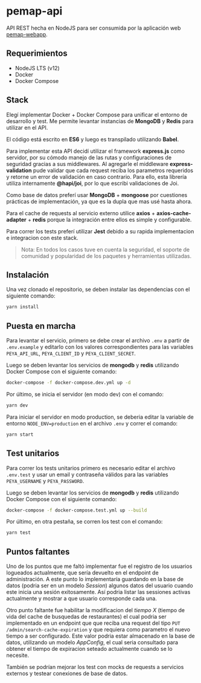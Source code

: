 # pemap-api

API REST hecha en NodeJS para ser consumida por la aplicación web [pemap-webapp](https://github.com/colcodev/pemap-webapp).

## Requerimientos

- NodeJS LTS (v12)
- Docker
- Docker Compose

## Stack

Elegí implementar Docker + Docker Compose para unificar el entorno de desarrollo y test. Me permite levantar instancias de **MongoDB** y **Redis** para utilizar en el API.

El código está escrito en **ES6** y luego es transpilado utilizando **Babel**.

Para implementar esta API decidí utilizar el framework **express.js** como servidor, por su cómodo manejo de las rutas y configuraciones de seguridad gracias a sus middlewares. Al agregarle el middleware **express-validation** pude validar que cada request reciba los parametros requeridos y retorne un error de validación en caso contrario. Para ello, esta librería utiliza internamente **@hapi/joi**, por lo que escribi validaciones de Joi.

Como base de datos preferí usar **MongoDB** + **mongoose** por cuestiones prácticas de implementación, ya que es la dupla que mas usé hasta ahora.

Para el cache de requests al servicio externo utilice **axios** + **axios-cache-adapter** + **redis** porque la integración entre ellos es simple y configurable.

Para correr los tests preferí utilizar **Jest** debido a su rapida implementacion e integracion con este stack.

> Nota: En todos los casos tuve en cuenta la seguridad, el soporte de comunidad y popularidad de los paquetes y herramientas utilizadas.

## Instalación

Una vez clonado el repositorio, se deben instalar las dependencias con el siguiente comando:

```bash
yarn install
```

## Puesta en marcha

Para levantar el servicio, primero se debe crear el archivo `.env` a partir de `.env.example` y editarlo con los valores correspondientes para las variables `PEYA_API_URL`, `PEYA_CLIENT_ID` y `PEYA_CLIENT_SECRET`.

Luego se deben levantar los servicios de **mongodb** y **redis** utilizando Docker Compose con el siguiente comando:

```bash
docker-compose -f docker-compose.dev.yml up -d
```

Por último, se inicia el servidor (en modo dev) con el comando:

```bash
yarn dev
```

Para iniciar el servidor en modo production, se deberia editar la variable de entorno `NODE_ENV=production` en el archivo `.env` y correr el comando:

```bash
yarn start
```

## Test unitarios

Para correr los tests unitarios primero es necesario editar el archivo `.env.test` y usar un email y contraseña válidos para las variables `PEYA_USERNAME` y `PEYA_PASSWORD`.

Luego se deben levantar los servicios de **mongodb** y **redis** utilizando Docker Compose con el siguiente comando:

```bash
docker-compose -f docker-compose.test.yml up --build
```

Por último, en otra pestaña, se corren los test con el comando:

```bash
yarn test
```

## Puntos faltantes

Uno de los puntos que me faltó implementar fue el registro de los usuarios logueados actualmente, que sería devuelto en el endpoint de administración. A este punto lo implementaría guardando en la base de datos (podria ser en un modelo _Session_) algunos datos del usuario cuando este inicia una sesión exitosamente. Así podria listar las sessiones activas actualmente y mostrar a que usuario corresponde cada una.

Otro punto faltante fue habilitar la modificacion del _tiempo X_ (tiempo de vida del cache de busquedas de restaurantes) el cual podria ser implementado en un endpoint que que reciba una request del tipo `PUT /admin/search-cache-expiration` y que requiera como parametro el nuevo tiempo a ser configurado. Este valor podria estar almacenado en la base de datos, utilizando un modelo _AppConfig_, el cual seria consultado para obtener el tiempo de expiracion seteado actualmente cuando se lo necesite.

También se podrían mejorar los test con mocks de requests a servicios externos y testear conexiones de base de datos.
